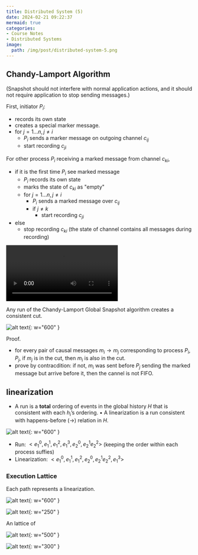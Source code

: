 ```yaml
---
title: Distributed System (5)
date: 2024-02-21 09:22:37
mermaid: true
categories:
- Course Notes
- Distributed Systems
image:
  path: /img/post/distributed-system-5.png
---
```


## Chandy-Lamport Algorithm

(Snapshot should not interfere with normal application actions, and it should not require application to stop sending messages.)

First, initiator $P_i$:

- records its own state
- creates a special marker message.
- for $j=1\ldots n, j\ne i$
  - $P_i$ sends a marker message on outgoing channel $c_{ij}$
  - start recording $c_{ji}$

For other process $P_i$ receiving a marked message from channel $c_{ki}$,

- if it is the first time $P_i$ see marked message
  - $P_i$ records its own state
  - marks the state of $c_{ki}$ as "empty"
  - for $j=1\ldots n, j\ne i$
    - $P_i$ sends a marked message over $c_{ij}$
    - if $j\ne k$
      - start recording $c_{ji}$
- else
  - stop recording $c_{ki}$ (the state of channel contains all messages during recording)

<video controls src="/img/post/distributed-system-5-output.mp4" title="Chandy-Lamport Algorithm" width="60%"></video>

Any run of the Chandy-Lamport Global Snapshot algorithm creates a consistent cut.

![alt text](/img/post/distributed-system-5.png){: w="600" }

Proof.

- for every pair of causal messages $m_i \to m_j$ corresponding to process $P_i, P_j$, if $m_j$ is in the cut, then $m_i$ is also in the cut.
- prove by contracdition: if not, $m_i$ was sent before $P_j$ sending the marked message but arrive before it, then the cannel is not FIFO.

## linearization

- A run is a **total** ordering of events in the global history $H$ that is consistent with each $h_i$’s ordering.
• A linearization is a run consistent with happens-before
($\to$) relation in $H$.

![alt text](/img/post/distributed-system-5-1.png){: w="600" }

- Run: $< e_1^0, e_1^1, e_1^2, e_1^3 , e_2^0, e_2^1 e_2^2 >$ (keeping the order within each process suffies)
- Linearization: $< e_1^0, e_1^1, e_1^2, e_2^0, e_2^1 e_2^2 , e_1^3 >$

### Execution Lattice

Each path represents a linearization.

![alt text](/img/post/distributed-system-5-2.png){: w="600" }

![alt text](/img/post/distributed-system-4-3.png){: w="250" }

An lattice of

![alt text](/img/post/distributed-system-5-3.png){: w="500" }

![alt text](/img/post/distributed-system-5-4.png){: w="300" }
